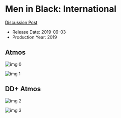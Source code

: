 # Men in Black: International

[Discussion Post](https://www.avsforum.com/threads/bass-eq-for-filtered-movies.2995212/post-58448158)

* Release Date: 2019-09-03
* Production Year: 2019

## Atmos

![img 0](https://i.imgur.com/8Llqg9s.jpg)

![img 1](https://i.imgur.com/1mi4YUK.png)

## DD+ Atmos

![img 2](https://i.imgur.com/P7Pfjz1.jpg)

![img 3](https://i.imgur.com/h6VyHYC.png)

